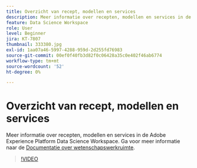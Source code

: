 ```yaml
---
title: Overzicht van recept, modellen en services
description: Meer informatie over recepten, modellen en services in de Adobe Experience Platform Data Science Workspace.
feature: Data Science Workspace
role: User
level: Beginner
jira: KT-7807
thumbnail: 333380.jpg
exl-id: 1aa07a46-5997-4288-959d-2d255fd76983
source-git-commit: 00ef0f40fb3d82f0c06428a35c0e402f46ab6774
workflow-type: tm+mt
source-wordcount: '52'
ht-degree: 0%

---
```


# Overzicht van recept, modellen en services

Meer informatie over recepten, modellen en services in de Adobe Experience Platform Data Science Workspace. Ga voor meer informatie naar de [Documentatie over wetenschapswerkruimte](https://experienceleague.adobe.com/docs/experience-platform/data-science-workspace/home.html).

>[!VIDEO](https://video.tv.adobe.com/v/333380?learn=on)

